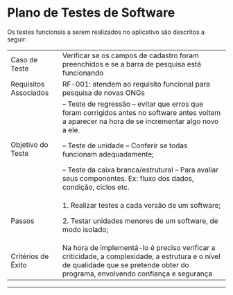 # Plano de Testes de Software

Os testes funcionais a serem realizados no aplicativo são descritos a seguir:




<table>
      <tr>
         <td>Caso de Teste</th>
         <td>  Verificar se os campos de cadastro foram preenchidos e se a barra de pesquisa está funcionando </th>
    
   </tr>
 <tr>
      <td>Requisitos Associados</td>
      <td>RF-001: atendem ao requisito funcional para pesquisa de novas ONGs</td>
 </tr>
  
 <tr>
       <td>Objetivo do Teste</td>
       <td>– Teste de regressão –  evitar que erros que foram corrigidos antes no software antes voltem a aparecer na hora de se incrementar algo novo a ele.<p>

– Teste de unidade –  Conferir se todas funcionam adequadamente; <p>
         
– Teste da caixa branca/estrutural – Para avaliar seus componentes.  Ex: fluxo dos dados, condição, ciclos etc.</td>
</tr>
  
 <tr>
      <td>Passos</td>
      <td> 1. Realizar testes a cada versão de um software; <p> 
          2. Testar unidades menores de um software, de modo isolado; <p>
 </td>
 </tr>
 <tr>
     <td>Critérios de Êxito</td>
     <td> Na hora de implementá-lo é preciso verificar a criticidade, a complexidade, a estrutura e o nível de qualidade que se pretende obter do programa, envolvendo confiança e segurança
</td>
 </tr>
</table>

---
